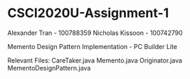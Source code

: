 # CSCI2020U-Assignment-1
Alexander Tran - 100788359
Nicholas Kissoon - 100742790

Memento Design Pattern Implementation - PC Builder Lite

Relevant Files: 
CareTaker.java
Memento.java
Originator.java
MementoDesignPattern.java
